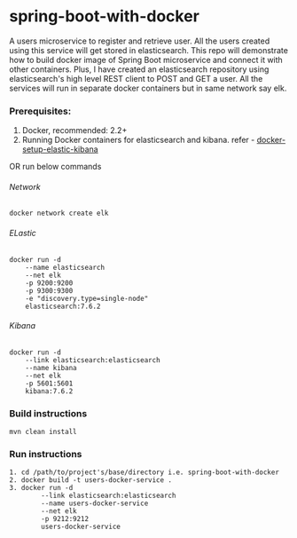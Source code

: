 # spring-boot-with-docker
A users microservice to register and retrieve user. All the users created using this service will get stored in elasticsearch. This repo will demonstrate how to build docker image of Spring Boot microservice and connect it with other containers. Plus, I have created an elasticsearch repository using elasticsearch's high level REST client to POST and GET a user. All the services will run in separate docker containers but in same network say elk.

### Prerequisites:
1. Docker, recommended: 2.2+
2. Running Docker containers for elasticsearch and kibana. 
    refer - [docker-setup-elastic-kibana](https://github.com/nishant121212/HW-tutorial-docker-setup-elastic-kibana)

OR run below commands
###### Network
    docker network create elk
###### ELastic
    docker run -d 
        --name elasticsearch 
        --net elk 
        -p 9200:9200 
        -p 9300:9300 
        -e "discovery.type=single-node" 
        elasticsearch:7.6.2
###### Kibana
    docker run -d 
        --link elasticsearch:elasticsearch 
        --name kibana 
        --net elk 
        -p 5601:5601 
        kibana:7.6.2

### Build instructions
    mvn clean install

### Run instructions
    1. cd /path/to/project's/base/directory i.e. spring-boot-with-docker
    2. docker build -t users-docker-service .
    3. docker run -d 
	        --link elasticsearch:elasticsearch 
	        --name users-docker-service 
	        --net elk  
	        -p 9212:9212 
	        users-docker-service    
    
